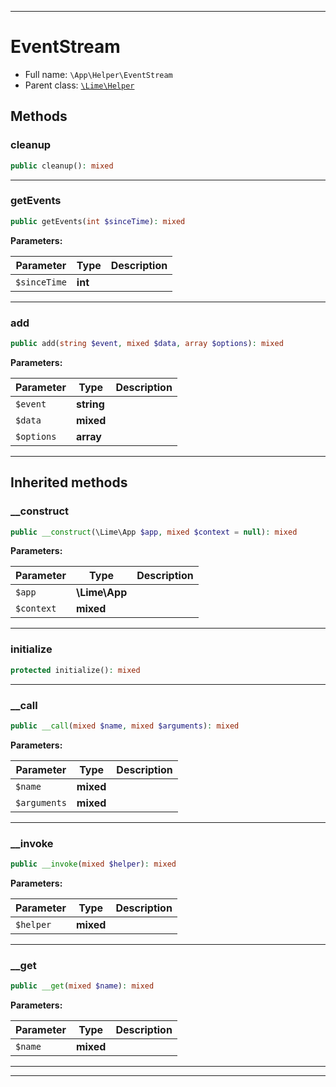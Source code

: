 ***

# EventStream

* Full name: `\App\Helper\EventStream`
* Parent class: [`\Lime\Helper`](../../Lime/Helper.md)

## Methods

### cleanup

```php
public cleanup(): mixed
```

***

### getEvents

```php
public getEvents(int $sinceTime): mixed
```

**Parameters:**

| Parameter | Type | Description |
|-----------|------|-------------|
| `$sinceTime` | **int** |  |

***

### add

```php
public add(string $event, mixed $data, array $options): mixed
```

**Parameters:**

| Parameter | Type | Description |
|-----------|------|-------------|
| `$event` | **string** |  |
| `$data` | **mixed** |  |
| `$options` | **array** |  |

***

## Inherited methods

### __construct

```php
public __construct(\Lime\App $app, mixed $context = null): mixed
```

**Parameters:**

| Parameter | Type | Description |
|-----------|------|-------------|
| `$app` | **\Lime\App** |  |
| `$context` | **mixed** |  |

***

### initialize

```php
protected initialize(): mixed
```

***

### __call

```php
public __call(mixed $name, mixed $arguments): mixed
```

**Parameters:**

| Parameter | Type | Description |
|-----------|------|-------------|
| `$name` | **mixed** |  |
| `$arguments` | **mixed** |  |

***

### __invoke

```php
public __invoke(mixed $helper): mixed
```

**Parameters:**

| Parameter | Type | Description |
|-----------|------|-------------|
| `$helper` | **mixed** |  |

***

### __get

```php
public __get(mixed $name): mixed
```

**Parameters:**

| Parameter | Type | Description |
|-----------|------|-------------|
| `$name` | **mixed** |  |

***


***

